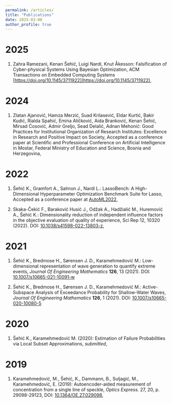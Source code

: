 ```yaml
---
permalink: /articles/
title: "Publications"
date: 2025-03-08
author_profile: true
---
```


# 2025
1. Zahra Ramezani, Kenan Šehić, Luigi Nardi, Knut Åkesson: Falsification of Cyber-physical Systems Using Bayesian Optimization, ACM Transactions on Embedded Computing Systems [https://doi.org/10.1145/3711922](https://doi.org/10.1145/3711922), [<i class="fas fa-file-pdf"></i>](https://arxiv.org/pdf/2209.06735)

# 2024
1. Zlatan Ajanović, Hamza Merzić, Suad Krilasević, Eldar Kurtić, Bakir Kudić, Rialda Spahić, Emina Aličković, Aida Branković, Kenan Šehić, Mirsad Ćosović, Admir Greljo, Sead Delalić, Adnan Mehonić: Good Practices for Institutional Organization of Research Institutes: Excellence in Research and Positive Impact on Society, Accepted as a conference paper at Scientific and Professional Conference on Artificial Intelligence in Mostar, Federal Ministry of Education and Science, Bosnia and Herzegovina, [<i class="fas fa-file-pdf"></i>](https://arxiv.org/pdf/2501.14773)

# 2022
1. Šehić K., Gramfort A., Salmon J., Nardi L.: LassoBench: A High-Dimensional Hyperparameter Optimization Benchmark Suite for Lasso, Accepted as a conference paper at [AutoML2022](https://automl.cc/), [<i class="fas fa-file-pdf"></i>](http://arxiv.org/abs/2111.02790)

2. Skaka-Čekić F., Baraković Husić J., Odžak A., Hadžialić M., Huremović A., Šehić K.: Dimensionality reduction of independent influence factors in the objective evaluation of quality of experience, Sci Rep 12, 10320 (2022). DOI: [10.1038/s41598-022-13803-z](https://doi.org/10.1038/s41598-022-13803-z), [<i class="fas fa-file-pdf"></i>](https://www.nature.com/articles/s41598-022-13803-z)

# 2021
1. Šehić K., Bredmose H., Sørensen J. D., Karamehmedović M.: Low-dimensional representation of wave generation to quantify extreme events, *Journal Of Engineering Mathematics* **126**, 13 (2021). DOI: [10.1007/s10665-021-10091-w](https://doi.org/10.1007/s10665-021-10091-w) [<i class="fas fa-file-pdf"></i>](https://link.springer.com/article/10.1007/s10665-021-10091-w)

2. Šehić K., Bredmose H., Sørensen J. D., Karamehmedović M.: Active-Subspace Analysis of Exceedance Probability for Shallow-Water Waves, *Journal Of Engineering Mathematics* **126**, 1 (2021). DOI: [10.1007/s10665-020-10080-5](https://doi.org/10.1007/s10665-020-10080-5) [<i class="fas fa-file-pdf"></i>](https://link.springer.com/article/10.1007%2Fs10665-020-10080-5)

# 2020
1. Šehić K., Karamehmedović M. (2020): Estimation of Failure Probabilities via Local Subset Approximations, *submitted*, [<i class="fas fa-file-pdf"></i>](https://arxiv.org/abs/2003.05994)

# 2019
1. Karamehmedović, M., Šehić, K., Dammann, B., Suljagić, M., Karamehmedović, E. (2019): Autoencoder-aided measurement of concentration from a single line of speckle, *Optics Express.* 27, 20, p. 29098-29123, DOI: [10.1364/OE.27.029098](https://doi.org/10.1364/oe.27.029098), [<i class="fas fa-file-pdf"></i>](https://www.osapublishing.org/oe/fulltext.cfm?uri=oe-27-20-29098&id=421705)
